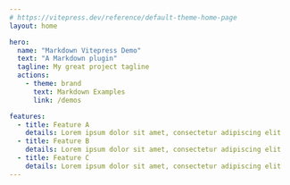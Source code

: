 ```yaml
---
# https://vitepress.dev/reference/default-theme-home-page
layout: home

hero:
  name: "Markdown Vitepress Demo"
  text: "A Markdown plugin"
  tagline: My great project tagline
  actions:
    - theme: brand
      text: Markdown Examples
      link: /demos

features:
  - title: Feature A
    details: Lorem ipsum dolor sit amet, consectetur adipiscing elit
  - title: Feature B
    details: Lorem ipsum dolor sit amet, consectetur adipiscing elit
  - title: Feature C
    details: Lorem ipsum dolor sit amet, consectetur adipiscing elit
---
```


<demo src="./demo/demo-1.vue" attrs="{4}" twoslash title="Demo block - 1" desc="use demo" />
